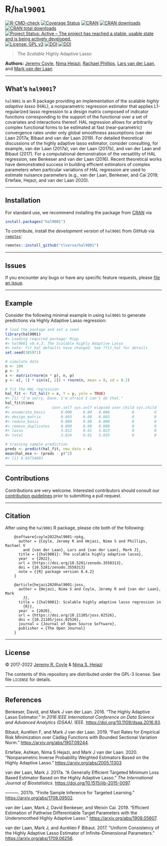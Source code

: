 
<!-- README.md is generated from README.Rmd. Please edit that file -->

# R/`hal9001`

[![R-CMD-check](https://github.com/tlverse/hal9001/workflows/R-CMD-check/badge.svg)](https://github.com/tlverse/hal9001/actions)
[![Coverage
Status](https://codecov.io/gh/tlverse/hal9001/branch/master/graph/badge.svg)](https://app.codecov.io/gh/tlverse/hal9001)
[![CRAN](https://www.r-pkg.org/badges/version/hal9001)](https://www.r-pkg.org/pkg/hal9001)
[![CRAN
downloads](https://cranlogs.r-pkg.org/badges/hal9001)](https://CRAN.R-project.org/package=hal9001)
[![CRAN total
downloads](http://cranlogs.r-pkg.org/badges/grand-total/hal9001)](https://CRAN.R-project.org/package=hal9001)
[![Project Status: Active – The project has reached a stable, usable
state and is being actively
developed.](https://www.repostatus.org/badges/latest/active.svg)](https://www.repostatus.org/#active)
[![License: GPL
v3](https://img.shields.io/badge/License-GPL%20v3-blue.svg)](http://www.gnu.org/licenses/gpl-3.0)
[![DOI](https://zenodo.org/badge/DOI/10.5281/zenodo.3558313.svg)](https://doi.org/10.5281/zenodo.3558313)
[![DOI](https://joss.theoj.org/papers/10.21105/joss.02526/status.svg)](https://doi.org/10.21105/joss.02526)

> The *Scalable* Highly Adaptive Lasso

**Authors:** [Jeremy Coyle](https://github.com/tlverse), [Nima
Hejazi](https://nimahejazi.org), [Rachael
Phillips](https://github.com/rachaelvp), [Lars van der
Laan](https://github.com/Larsvanderlaan), and [Mark van der
Laan](https://vanderlaan-lab.org/)

-----

## What’s `hal9001`?

`hal9001` is an R package providing an implementation of the scalable
*highly adaptive lasso* (HAL), a nonparametric regression estimator that
applies L1-regularized lasso regression to a design matrix composed of
indicator functions corresponding to the support of the functional over
a set of covariates and interactions thereof. HAL regression allows for
arbitrarily complex functional forms to be estimated at fast
(near-parametric) convergence rates under only global smoothness
assumptions (van der Laan 2017a; Bibaut and van der Laan 2019). For
detailed theoretical discussions of the highly adaptive lasso estimator,
consider consulting, for example, van der Laan (2017a), van der Laan
(2017b), and van der Laan and Bibaut (2017). For a computational
demonstration of the versatility of HAL regression, see Benkeser and van
der Laan (2016). Recent theoretical works have demonstrated success in
building efficient estimators of complex parameters when particular
variations of HAL regression are used to estimate nuisance parameters
(e.g., van der Laan, Benkeser, and Cai 2019; Ertefaie, Hejazi, and van
der Laan 2020).

-----

## Installation

For standard use, we recommend installing the package from
[CRAN](https://CRAN.R-project.org/package=hal9001) via

``` r
install.packages("hal9001")
```

To contribute, install the *development version* of `hal9001` from
GitHub via [`remotes`](https://CRAN.R-project.org/package=remotes):

``` r
remotes::install_github("tlverse/hal9001")
```

-----

## Issues

If you encounter any bugs or have any specific feature requests, please
[file an issue](https://github.com/tlverse/hal9001/issues).

-----

## Example

Consider the following minimal example in using `hal9001` to generate
predictions via Highly Adaptive Lasso regression:

``` r
# load the package and set a seed
library(hal9001)
#> Loading required package: Rcpp
#> hal9001 v0.4.3: The Scalable Highly Adaptive Lasso
#> note: fit_hal defaults have changed. See ?fit_hal for details
set.seed(385971)

# simulate data
n <- 100
p <- 3
x <- matrix(rnorm(n * p), n, p)
y <- x[, 1] * sin(x[, 2]) + rnorm(n, mean = 0, sd = 0.2)

# fit the HAL regression
hal_fit <- fit_hal(X = x, Y = y, yolo = TRUE)
#> [1] "I'm sorry, Dave. I'm afraid I can't do that."
hal_fit$times
#>                   user.self sys.self elapsed user.child sys.child
#> enumerate_basis       0.008     0.00   0.008          0         0
#> design_matrix         0.003     0.00   0.003          0         0
#> reduce_basis          0.000     0.00   0.000          0         0
#> remove_duplicates     0.000     0.00   0.000          0         0
#> lasso                 3.012     0.01   3.023          0         0
#> total                 3.024     0.01   3.035          0         0

# training sample prediction
preds <- predict(hal_fit, new_data = x)
mean(hal_mse <- (preds - y)^2)
#> [1] 0.03754093
```

-----

## Contributions

Contributions are very welcome. Interested contributors should consult
our [contribution
guidelines](https://github.com/tlverse/hal9001/blob/master/CONTRIBUTING.md)
prior to submitting a pull request.

-----

## Citation

After using the `hal9001` R package, please cite both of the following:

``` 
    @software{coyle2022hal9001-rpkg,
      author = {Coyle, Jeremy R and Hejazi, Nima S and Phillips, Rachael V
        and {van der Laan}, Lars and {van der Laan}, Mark J},
      title = {{hal9001}: The scalable highly adaptive lasso},
      year  = {2022},
      url = {https://doi.org/10.5281/zenodo.3558313},
      doi = {10.5281/zenodo.3558313}
      note = {{R} package version 0.4.2}
    }

    @article{hejazi2020hal9001-joss,
      author = {Hejazi, Nima S and Coyle, Jeremy R and {van der Laan}, Mark
        J},
      title = {{hal9001}: Scalable highly adaptive lasso regression in
        {R}},
      year  = {2020},
      url = {https://doi.org/10.21105/joss.02526},
      doi = {10.21105/joss.02526},
      journal = {Journal of Open Source Software},
      publisher = {The Open Journal}
    }
```

-----

## License

© 2017-2022 [Jeremy R. Coyle](https://github.com/tlverse) & [Nima S.
Hejazi](https://nimahejazi.org)

The contents of this repository are distributed under the GPL-3 license.
See file `LICENSE` for details.

-----

## References

<div id="refs" class="references">

<div id="ref-benkeser2016hal">

Benkeser, David, and Mark J van der Laan. 2016. “The Highly Adaptive
Lasso Estimator.” In *2016 IEEE International Conference on Data Science
and Advanced Analytics (DSAA)*. IEEE.
<https://doi.org/10.1109/dsaa.2016.93>.

</div>

<div id="ref-bibaut2019fast">

Bibaut, Aurélien F, and Mark J van der Laan. 2019. “Fast Rates for
Empirical Risk Minimization over Càdlàg Functions with Bounded Sectional
Variation Norm.” <https://arxiv.org/abs/1907.09244>.

</div>

<div id="ref-ertefaie2020nonparametric">

Ertefaie, Ashkan, Nima S Hejazi, and Mark J van der Laan. 2020.
“Nonparametric Inverse Probability Weighted Estimators Based on the
Highly Adaptive Lasso.” <https://arxiv.org/abs/2005.11303>.

</div>

<div id="ref-vdl2017generally">

van der Laan, Mark J. 2017a. “A Generally Efficient Targeted Minimum
Loss Based Estimator Based on the Highly Adaptive Lasso.” *The
International Journal of Biostatistics*.
<https://doi.org/10.1515/ijb-2015-0097>.

</div>

<div id="ref-vdl2017finite">

———. 2017b. “Finite Sample Inference for Targeted Learning.”
<https://arxiv.org/abs/1708.09502>.

</div>

<div id="ref-vdl2019efficient">

van der Laan, Mark J, David Benkeser, and Weixin Cai. 2019. “Efficient
Estimation of Pathwise Differentiable Target Parameters with the
Undersmoothed Highly Adaptive Lasso.”
<https://arxiv.org/abs/1908.05607>.

</div>

<div id="ref-vdl2017uniform">

van der Laan, Mark J, and Aurélien F Bibaut. 2017. “Uniform Consistency
of the Highly Adaptive Lasso Estimator of Infinite-Dimensional
Parameters.” <https://arxiv.org/abs/1709.06256>.

</div>

</div>
